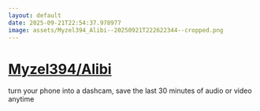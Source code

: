 ```yaml
---
layout: default
date: 2025-09-21T22:54:37.978977
image: assets/Myzel394_Alibi--20250921T222622344--cropped.png
---
```


# [Myzel394/Alibi](https://github.com/Myzel394/Alibi)

turn your phone into a dashcam, save the last 30 minutes of audio or video anytime
